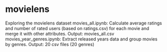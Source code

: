# movielens
Exploring the movielens dataset
movies_all.ipynb: Calculate average ratings and number of rated users (based on ratings.csv) for each movie and merge it with other attributes. Output: movies_all.csv
movies_year_genres.ipynb: Extract released years data and group movies by genres. Output: 20 csv files (20 genres)
